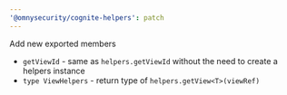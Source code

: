 ```yaml
---
'@omnysecurity/cognite-helpers': patch
---
```


Add new exported members

- `getViewId` - same as `helpers.getViewId` without the need to create a helpers instance
- `type ViewHelpers` - return type of `helpers.getView<T>(viewRef)`